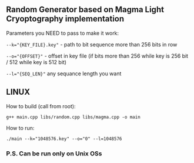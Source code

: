 ## Random Generator based on Magma Light Cryoptography implementation

Parameters you NEED to pass to make it work:

`--k="{KEY_FILE}.key"` - path to bit sequence more than 256 bits in row

`--o="{OFFSET}"` - offset in key file (if bits more than 256 while key is 256 bit / 512 while key is 512 bit)

`--l="{SEQ_LEN}"` any sequance length you want

## LINUX

How to build (call from root):

```
g++ main.cpp libs/random.cpp libs/magma.cpp -o main
```

How to run:

```
./main --k="1048576.key" --o="0" --l=1048576
```
### P.S. Can be run only on Unix OSs
